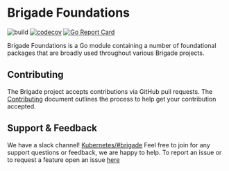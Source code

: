 # Brigade Foundations

![build](https://badgr.brigade2.io/v1/github/checks/brigadecore/brigade-foundations/badge.svg?appID=99005)
[![codecov](https://codecov.io/gh/brigadecore/brigade-foundations/branch/main/graph/badge.svg?token=GU9DBS4YLP)](https://codecov.io/gh/brigadecore/brigade-foundations)
[![Go Report Card](https://goreportcard.com/badge/github.com/brigadecore/brigade-foundations)](https://goreportcard.com/report/github.com/brigadecore/brigade-foundations)

Brigade Foundations is a Go module containing a number of foundational packages
that are broadly used throughout various Brigade projects.

## Contributing

The Brigade project accepts contributions via GitHub pull requests. The
[Contributing](CONTRIBUTING.md) document outlines the process to help get your
contribution accepted.

## Support & Feedback

We have a slack channel!
[Kubernetes/#brigade](https://kubernetes.slack.com/messages/C87MF1RFD) Feel free
to join for any support questions or feedback, we are happy to help. To report
an issue or to request a feature open an issue
[here](https://github.com/brigadecore/brigade-foundations/issues)
